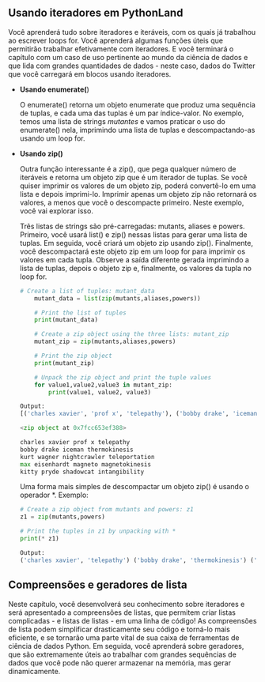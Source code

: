 ## Usando iteradores em PythonLand

Você aprenderá tudo sobre iteradores e iteráveis, com os quais já trabalhou ao escrever loops for. Você aprenderá algumas funções úteis que permitirão trabalhar efetivamente com iteradores. E você terminará o capítulo com um caso de uso pertinente ao mundo da ciência de dados e que lida com grandes quantidades de dados - neste caso, dados do Twitter que você carregará em blocos usando iteradores.

- **Usando enumerate(**)

    O enumerate() retorna um objeto enumerate que produz uma sequência de tuplas, e cada uma das tuplas é um par índice-valor. No exemplo, temos uma lista de strings *mutantes* e vamos praticar o uso do enumerate() nela, imprimindo uma lista de tuplas e descompactando-as usando um loop for.

- **Usando zip()**

    Outra função interessante  é a zip(), que pega qualquer número de iteráveis e retorna um objeto zip que é um iterador de tuplas. Se você quiser imprimir os valores de um objeto zip, poderá convertê-lo em uma lista e depois imprimi-lo. Imprimir apenas um objeto zip não retornará os valores, a menos que você o descompacte primeiro. Neste exemplo, você vai explorar isso.

    Três listas de strings são pré-carregadas: mutants, aliases e powers. Primeiro, você usará list() e zip() nessas listas para gerar uma lista de tuplas. Em seguida, você criará um objeto zip usando zip(). Finalmente, você descompactará este objeto zip em um loop for para imprimir os valores em cada tupla. Observe a saída diferente gerada imprimindo a lista de tuplas, depois o objeto zip e, finalmente, os valores da tupla no loop for.

    ```python
    # Create a list of tuples: mutant_data
        mutant_data = list(zip(mutants,aliases,powers))

        # Print the list of tuples
        print(mutant_data)

        # Create a zip object using the three lists: mutant_zip
        mutant_zip = zip(mutants,aliases,powers)

        # Print the zip object
        print(mutant_zip)

        # Unpack the zip object and print the tuple values
        for value1,value2,value3 in mutant_zip:
            print(value1, value2, value3)
    
    Output:
    [('charles xavier', 'prof x', 'telepathy'), ('bobby drake', 'iceman', 'thermokinesis'), ('kurt wagner', 'nightcrawler', 'teleportation'), ('max eisenhardt', 'magneto', 'magnetokinesis'), ('kitty pryde', 'shadowcat', 'intangibility')]

    <zip object at 0x7fcc653ef388>

    charles xavier prof x telepathy
    bobby drake iceman thermokinesis
    kurt wagner nightcrawler teleportation
    max eisenhardt magneto magnetokinesis
    kitty pryde shadowcat intangibility
    ```
    Uma forma mais simples de descompactar um objeto zip() é usando o operador *. Exemplo:

    
    ```python
    # Create a zip object from mutants and powers: z1
    z1 = zip(mutants,powers)

    # Print the tuples in z1 by unpacking with *
    print(* z1)

    Output:
    ('charles xavier', 'telepathy') ('bobby drake', 'thermokinesis') ('kurt wagner', 'teleportation') ('max eisenhardt', 'magnetokinesis') ('kitty pryde', 'intangibility')
    ```
## Compreensões e geradores de lista

Neste capítulo, você desenvolverá seu conhecimento sobre iteradores e será apresentado a compreensões de listas, que permitem criar listas complicadas - e listas de listas - em uma linha de código! As compreensões de lista podem simplificar drasticamente seu código e torná-lo mais eficiente, e se tornarão uma parte vital de sua caixa de ferramentas de ciência de dados Python. Em seguida, você aprenderá sobre geradores, que são extremamente úteis ao trabalhar com grandes sequências de dados que você pode não querer armazenar na memória, mas gerar dinamicamente.

